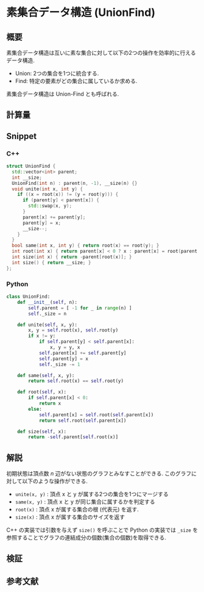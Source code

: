 # 素集合データ構造 (UnionFind)

## 概要

素集合データ構造は互いに素な集合に対して以下の2つの操作を効率的に行えるデータ構造.

* Union: 2つの集合を1つに統合する.
* Find: 特定の要素がどの集合に属しているか求める.

素集合データ構造は Union-Find とも呼ばれる.

## 計算量

## Snippet

### C++

```cpp
struct UnionFind {
  std::vector<int> parent;
  int __size;
  UnionFind(int n) : parent(n, -1), __size(n) {}
  void unite(int x, int y) {
    if ((x = root(x)) != (y = root(y))) {
      if (parent[y] < parent[x]) {
        std::swap(x, y);
      }
      parent[x] += parent[y];
      parent[y] = x;
      __size--;
    }
  }
  bool same(int x, int y) { return root(x) == root(y); }
  int root(int x) { return parent[x] < 0 ? x : parent[x] = root(parent[x]); }
  int size(int x) { return -parent[root(x)]; }
  int size() { return __size; }
};
```

### Python

```python
class UnionFind:
    def __init__(self, n):
        self.parent = [ -1 for _ in range(n) ]
        self._size = n

    def unite(self, x, y):
        x, y = self.root(x), self.root(y)
        if x != y:
            if self.parent[y] < self.parent[x]:
                x, y = y, x
            self.parent[x] += self.parent[y]
            self.parent[y] = x
            self._size -= 1

    def same(self, x, y):
        return self.root(x) == self.root(y)

    def root(self, x):
        if self.parent[x] < 0:
            return x
        else:
            self.parent[x] = self.root(self.parent[x])
            return self.root(self.parent[x])

    def size(self, x):
        return -self.parent[self.root(x)]
```

## 解説

初期状態は頂点数 $n$ 辺がない状態のグラフとみなすことができる.
このグラフに対して以下のような操作ができる.

* `unite(x, y)` : 頂点 x と y が属する2つの集合を1つにマージする
* `same(x, y)` : 頂点 x と y が同じ集合に属するかを判定する
* `root(x)` : 頂点 x が属する集合の根 (代表元) を返す.
* `size(x)` : 頂点 x が属する集合のサイズを返す

C++ の実装では引数を与えず `size()` を呼ぶことで Python の実装では `_size` を参照することでグラフの連結成分の個数(集合の個数)を取得できる.

## 検証

## 参考文献

